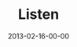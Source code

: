---
layout: message
category: message
series: "Follow the Leader"
title: "Listen"
date: 2013-02-16-00-00
message_id: 768
audio: "http://s3.amazonaws.com/crossroads-media/messages/audio/followtheleader_02.mp3"
audio-duration: "34:47"
program: "http://s3.amazonaws.com/crossroads-media/documents/02_16-17_13Program_LO.pdf"
description: "Brian Tome talks about listening."
video: "http://s3.amazonaws.com/crossroads-media/messages/video/followtheleader_02.mp4"
video-duration: "34:52"
yt-embed-url: "//www.youtube.com/embed/1Ggk_cVnono"
video-image: "http://s3.amazonaws.com/crossroads-media/images/followtheleader_still_02.jpg"
tag: 
 - listen
 - brian-tome
 - following
 - program
explicit: false
---